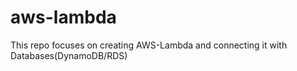 # aws-lambda
This repo focuses on creating AWS-Lambda and connecting it with Databases(DynamoDB/RDS)
